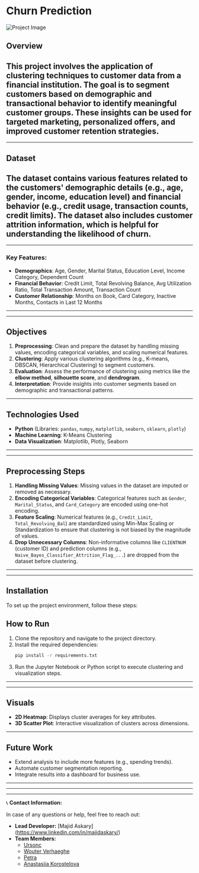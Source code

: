 # Churn Prediction

![Project Image](master.jpg)

## Overview
This project involves the application of clustering techniques to customer data from a financial institution. The goal is to segment customers based on demographic and transactional behavior to identify meaningful customer groups. These insights can be used for targeted marketing, personalized offers, and improved customer retention strategies.
---
---
## Dataset

The dataset contains various features related to the customers' demographic details (e.g., age, gender, income, education level) and financial behavior (e.g., credit usage, transaction counts, credit limits). The dataset also includes customer attrition information, which is helpful for understanding the likelihood of churn.
---

---
### Key Features:
- **Demographics**: Age, Gender, Marital Status, Education Level, Income Category, Dependent Count
- **Financial Behavior**: Credit Limit, Total Revolving Balance, Avg Utilization Ratio, Total Transaction Amount, Transaction Count
- **Customer Relationship**: Months on Book, Card Category, Inactive Months, Contacts in Last 12 Months
---

---
## Objectives
1. **Preprocessing**: Clean and prepare the dataset by handling missing values, encoding categorical variables, and scaling numerical features.
2. **Clustering**: Apply various clustering algorithms (e.g., K-means, DBSCAN, Hierarchical Clustering) to segment customers.
3. **Evaluation**: Assess the performance of clustering using metrics like the **elbow method**, **silhouette score**, and **dendrogram**.
4. **Interpretation**: Provide insights into customer segments based on demographic and transactional patterns.

---

## Technologies Used
- **Python** (Libraries: `pandas`, `numpy`, `matplotlib`, `seaborn`, `sklearn`, `plotly`)
- **Machine Learning**: K-Means Clustering
- **Data Visualization**: Matplotlib, Plotly, Seaborn

---

---
## Preprocessing Steps

1. **Handling Missing Values**: Missing values in the dataset are imputed or removed as necessary.
2. **Encoding Categorical Variables**: Categorical features such as `Gender`, `Marital_Status`, and `Card_Category` are encoded using one-hot encoding.
3. **Feature Scaling**: Numerical features (e.g., `Credit_Limit`, `Total_Revolving_Bal`) are standardized using Min-Max Scaling or Standardization to ensure that clustering is not biased by the magnitude of values.
4. **Drop Unnecessary Columns**: Non-informative columns like `CLIENTNUM` (customer ID) and prediction columns (e.g., `Naive_Bayes_Classifier_Attrition_Flag_...`) are dropped from the dataset before clustering.
---

---

## Installation

To set up the project environment, follow these steps:

## How to Run
1. Clone the repository and navigate to the project directory.
2. Install the required dependencies:
   ```bash
   pip install -r requirements.txt
   ```
3. Run the Jupyter Notebook or Python script to execute clustering and visualization steps.



---



---

## Visuals
- **2D Heatmap**: Displays cluster averages for key attributes.
- **3D Scatter Plot**: Interactive visualization of clusters across dimensions.

---

## Future Work
- Extend analysis to include more features (e.g., spending trends).
- Automate customer segmentation reporting.
- Integrate results into a dashboard for business use.

---

---

---
📞 **Contact Information:**

In case of any questions or help, feel free to reach out:

- **Lead Developer:** [Majid Askary] (https://www.linkedin.com/in/majidaskary/)
- **Team Members:**
  - [Ursonc](https://www.linkedin.com/in/ursoncallens/)
  - [Wouter Verhaeghe](https://www.linkedin.com/in/wouterverhaeghe/)
  - [Petra]()
  - [Anastasiia Korostelova](https://www.linkedin.com/in/anastasiia-korostelova-136426329/)
